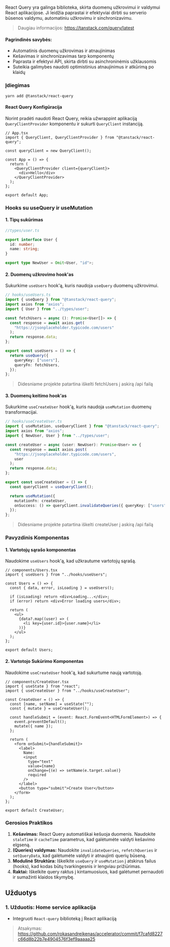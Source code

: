 React Query yra galinga biblioteka, skirta duomenų užkrovimui ir valdymui React aplikacijose. Ji leidžia paprastai ir efektyviai dirbti su serverio būsenos valdymu, automatiniu užkrovimu ir sinchronizavimu.

> Daugiau informacijos: https://tanstack.com/query/latest

#### Pagrindinės savybės:

- Automatinis duomenų užkrovimas ir atnaujinimas
- Kešavimas ir sinchronizavimas tarp komponentų
- Paprasta ir efektyvi API, skirta dirbti su asinchroninėmis užklausomis
- Suteikia galimybes naudoti optimistinius atnaujinimus ir atkūrimą po klaidų

### Įdiegimas

`yarn add @tanstack/react-query`

#### React Query Konfigūracija

Norint pradėti naudoti React Query, reikia užwrappint aplikaciją `QueryClientProvider` komponentu ir sukurti `QueryClient` instanciją.

```tsx
// App.tsx
import { QueryClient, QueryClientProvider } from "@tanstack/react-query";

const queryClient = new QueryClient();

const App = () => {
  return (
    <QueryClientProvider client={queryClient}>
      <div>Hello</div>
    </QueryClientProvider>
  );
};

export default App;
```

### Hooks su useQuery ir useMutation

#### 1. Tipų sukūrimas

```ts
//types/user.ts

export interface User {
  id: number;
  name: string;
}

export type NewUser = Omit<User, "id">;
```

#### 2. Duomenų užkrovimo hook'as

Sukurkime `useUsers` hook'ą, kuris naudoja `useQuery` duomenų užkrovimui.

```ts
// hooks/useUsers.ts
import { useQuery } from "@tanstack/react-query";
import axios from "axios";
import { User } from "../types/user";

const fetchUsers = async (): Promise<User[]> => {
  const response = await axios.get(
    "https://jsonplaceholder.typicode.com/users"
  );
  return response.data;
};

export const useUsers = () => {
  return useQuery({
    queryKey: ["users"],
    queryFn: fetchUsers,
  });
};
```

> Didesniame projekte patartina iškelti fetchUsers į askirą /api failą

#### 3. Duomenų keitimo hook'as

Sukurkime `useCreateUser` hook'ą, kuris naudoja `useMutation` duomenų transformacijai.

```ts
// hooks/useCreateUser.ts
import { useMutation, useQueryClient } from "@tanstack/react-query";
import axios from "axios";
import { NewUser, User } from "../types/user";

const createUser = async (user: NewUser): Promise<User> => {
  const response = await axios.post(
    "https://jsonplaceholder.typicode.com/users",
    user
  );
  return response.data;
};

export const useCreateUser = () => {
  const queryClient = useQueryClient();

  return useMutation({
    mutationFn: createUser,
    onSuccess: () => queryClient.invalidateQueries({ queryKey: ["users"] }),
  });
};
```

> Didesniame projekte patartina iškelti createUser į askirą /api failą

### Pavyzdinis Komponentas

#### 1. Vartotojų sąrašo komponentas

Naudokime `useUsers` hook'ą, kad užkrautume vartotojų sąrašą.

```tsx
// components/Users.tsx
import { useUsers } from "../hooks/useUsers";

const Users = () => {
  const { data, error, isLoading } = useUsers();

  if (isLoading) return <div>Loading...</div>;
  if (error) return <div>Error loading users</div>;

  return (
    <ul>
      {data?.map((user) => (
        <li key={user.id}>{user.name}</li>
      ))}
    </ul>
  );
};

export default Users;
```

#### 2. Vartotojo Sukūrimo Komponentas

Naudokime `useCreateUser` hook'ą, kad sukurtume naują vartotoją.

```tsx
// components/CreateUser.tsx
import { useState } from "react";
import { useCreateUser } from "../hooks/useCreateUser";

const CreateUser = () => {
  const [name, setName] = useState("");
  const { mutate } = useCreateUser();

  const handleSubmit = (event: React.FormEvent<HTMLFormElement>) => {
    event.preventDefault();
    mutate({ name });
  };

  return (
    <form onSubmit={handleSubmit}>
      <label>
        Name:
        <input
          type="text"
          value={name}
          onChange={(e) => setName(e.target.value)}
          required
        />
      </label>
      <button type="submit">Create User</button>
    </form>
  );
};

export default CreateUser;
```

### Gerosios Praktikos

1.  **Kešavimas:** React Query automatiškai kešuoja duomenis. Naudokite `staleTime` ir `cacheTime` parametrus, kad galėtumėte valdyti kešavimo elgseną.
2.  **(Queries) valdymas:** Naudokite `invalidateQueries`, `refetchQueries` ir `setQueryData`, kad galėtumėte valdyti ir atnaujinti querių būseną.
3.  **Modulinė Struktūra:** Iškelkite `useQuery` ir `useMutation` į atskirus failus (hooks), kad kodas būtų tvarkingesnis ir lengviau prižiūrimas.
4.  **Raktai:** Iškelkite query raktus į kintamuosiuos, kad galėtumet pernaudoti ir sumažinti klaidos tikymybę.

## Užduotys

### 1. Užduotis: Home service aplikacija

- Integruoti `React-query` biblioteką į React aplikaciją

> Atsakymas: https://github.com/rokasandreikenas/accelerator/commit/f7cafd8227c66d8b22b7e4904576f3ef9aaaaa25

